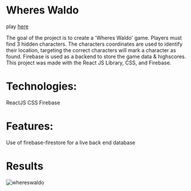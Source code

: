 # Wheres Waldo

play [here](https://yhbe.github.io/WheresWaldo/)

The goal of the project is to create a 'Wheres Waldo' game. Players must find 3 hidden characters. The characters coordinates are used to identify their location, targeting the correct characters will mark a character as found. Firebase is used as a backend to store the game data & highscores. This project was made with the React JS Library, CSS, and Firebase.

# Technologies:
ReactJS
CSS
Firebase

# Features:
Use of firebase-firestore for a live back end database

# Results

![whereswaldo](https://user-images.githubusercontent.com/101876022/216798388-6fb59765-8549-4005-930b-3933568770b7.png)
